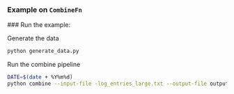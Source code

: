 ### Example on `CombineFn`



### Run the example:

Generate the data

```bash
python generate_data.py
```

Run the combine pipeline

```bash
DATE=$(date + %Y%m%d)
python combine --input-file -log_entries_large.txt --output-file output-word-count-${DATE}.txt
```